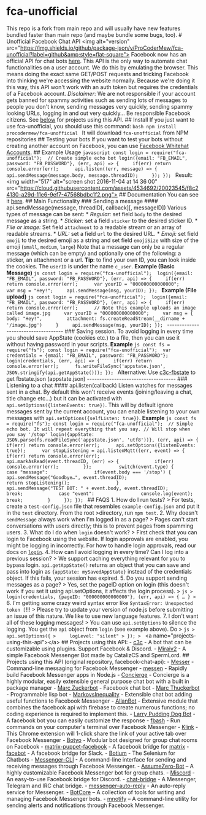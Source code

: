 # fca-unofficial
This repo is a fork from main repo and will usually have new features bundled faster than main repo (and maybe bundle some bugs, too).  # Unofficial Facebook Chat API &lt;img alt="version" src="https://img.shields.io/github/package-json/v/ProCoderMew/fca-unofficial?label=github&amp;style=flat-square">  Facebook now has an official API for chat bots [here](https://developers.facebook.com/docs/messenger-platform).  This API is the only way to automate chat functionalities on a user account. We do this by emulating the browser. This means doing the exact same GET/POST requests and tricking Facebook into thinking we're accessing the website normally. Because we're doing it this way, this API won't work with an auth token but requires the credentials of a Facebook account.  _Disclaimer_: We are not responsible if your account gets banned for spammy activities such as sending lots of messages to people you don't know, sending messages very quickly, sending spammy looking URLs, logging in and out very quickly... Be responsible Facebook citizens.  See [below](#projects-using-this-api) for projects using this API.  ## Install If you just want to use fca-unofficial, you should use this command: ```bash npm install procodermew/fca-unofficial ``` It will download `fca-unofficial` from NPM repositories  ## Testing your bots If you want to test your bots without creating another account on Facebook, you can use [Facebook Whitehat Accounts](https://www.facebook.com/whitehat/accounts/).  ## Example Usage ```javascript const login = require("fca-unofficial");  // Create simple echo bot login({email: "FB_EMAIL", password: "FB_PASSWORD"}, (err, api) => {     if(err) return console.error(err);      api.listen((err, message) => {         api.sendMessage(message.body, message.threadID);     }); }); ```  Result:  &lt;img width="517" alt="screen shot 2016-11-04 at 14 36 00" src="https://cloud.githubusercontent.com/assets/4534692/20023545/f8c24130-a29d-11e6-9ef7-47568bdbc1f2.png">   ## Documentation  You can see it [here](DOCS.md).  ## Main Functionality  ### Sending a message #### api.sendMessage(message, threadID[, callback][, messageID])  Various types of message can be sent: * *Regular:* set field `body` to the desired message as a string. * *Sticker:* set a field `sticker` to the desired sticker ID. * *File or image:* Set field `attachment` to a readable stream or an array of readable streams. * *URL:* set a field `url` to the desired URL. * *Emoji:* set field `emoji` to the desired emoji as a string and set field `emojiSize` with size of the emoji (`small`, `medium`, `large`)  Note that a message can only be a regular message (which can be empty) and optionally one of the following: a sticker, an attachment or a url.  __Tip__: to find your own ID, you can look inside the cookies. The `userID` is under the name `c_user`.  __Example (Basic Message)__ ```js const login = require("fca-unofficial");  login({email: "FB_EMAIL", password: "FB_PASSWORD"}, (err, api) => {     if(err) return console.error(err);      var yourID = "000000000000000";     var msg = "Hey!";     api.sendMessage(msg, yourID); }); ```  __Example (File upload)__ ```js const login = require("fca-unofficial");  login({email: "FB_EMAIL", password: "FB_PASSWORD"}, (err, api) => {     if(err) return console.error(err);      // Note this example uploads an image called image.jpg     var yourID = "000000000000000";     var msg = {         body: "Hey!",         attachment: fs.createReadStream(__dirname + '/image.jpg')     }     api.sendMessage(msg, yourID); }); ```  ------------------------------------ ### Saving session.  To avoid logging in every time you should save AppState (cookies etc.) to a file, then you can use it without having password in your scripts.  __Example__  ```js const fs = require("fs"); const login = require("fca-unofficial");  var credentials = {email: "FB_EMAIL", password: "FB_PASSWORD"};  login(credentials, (err, api) => {     if(err) return console.error(err);      fs.writeFileSync('appstate.json', JSON.stringify(api.getAppState())); }); ```  Alternative: Use [c3c-fbstate](https://github.com/c3cbot/c3c-fbstate) to get fbstate.json (appstate.json)  ------------------------------------  ### Listening to a chat #### api.listen(callback)  Listen watches for messages sent in a chat. By default this won't receive events (joining/leaving a chat, title change etc…) but it can be activated with `api.setOptions({listenEvents: true})`. This will by default ignore messages sent by the current account, you can enable listening to your own messages with `api.setOptions({selfListen: true})`.  __Example__  ```js const fs = require("fs"); const login = require("fca-unofficial");  // Simple echo bot. It will repeat everything that you say. // Will stop when you say '/stop' login({appState: JSON.parse(fs.readFileSync('appstate.json', 'utf8'))}, (err, api) => {     if(err) return console.error(err);      api.setOptions({listenEvents: true});      var stopListening = api.listenMqtt((err, event) => {         if(err) return console.error(err);          api.markAsRead(event.threadID, (err) => {             if(err) console.error(err);         });          switch(event.type) {             case "message":                 if(event.body === '/stop') {                     api.sendMessage("Goodbye…", event.threadID);                     return stopListening();                 }                 api.sendMessage("TEST BOT: " + event.body, event.threadID);                 break;             case "event":                 console.log(event);                 break;         }     }); }); ```  ## FAQS  1. How do I run tests? > For tests, create a `test-config.json` file that resembles `example-config.json` and put it in the `test` directory. From the root >directory, run `npm test`.  2. Why doesn't `sendMessage` always work when I'm logged in as a page? > Pages can't start conversations with users directly; this is to prevent pages from spamming users.  3. What do I do when `login` doesn't work? > First check that you can login to Facebook using the website. If login approvals are enabled, you might be logging in incorrectly. For how to handle login approvals, read our docs on [`login`](DOCS.md#login).  4. How can I avoid logging in every time?  Can I log into a previous session? > We support caching everything relevant for you to bypass login. `api.getAppState()` returns an object that you can save and pass into login as `{appState: mySavedAppState}` instead of the credentials object.  If this fails, your session has expired.  5. Do you support sending messages as a page? > Yes, set the pageID option on login (this doesn't work if you set it using api.setOptions, it affects the login process). > ```js > login(credentials, {pageID: "000000000000000"}, (err, api) => { … } > ```  6. I'm getting some crazy weird syntax error like `SyntaxError: Unexpected token [`!!! > Please try to update your version of node.js before submitting an issue of this nature.  We like to use new language features.  7. I don't want all of these logging messages! > You can use `api.setOptions` to silence the logging. You get the `api` object from `login` (see example above). Do > ```js > api.setOptions({ >     logLevel: "silent" > }); > ```  &lt;a name="projects-using-this-api">&lt;/a> ## Projects using this API:  - [c3c](https://github.com/lequanglam/c3c) - A bot that can be customizable using plugins. Support Facebook &amp; Discord. - [Miraiv2](https://github.com/miraiPr0ject/miraiv2) - A simple Facebook Messenger Bot made by CatalizCS and SpermLord.  ## Projects using this API (original repository, facebook-chat-api):  - [Messer](https://github.com/mjkaufer/Messer) - Command-line messaging for Facebook Messenger - [messen](https://github.com/tomquirk/messen) - Rapidly build Facebook Messenger apps in Node.js - [Concierge](https://github.com/concierge/Concierge) - Concierge is a highly modular, easily extensible general purpose chat bot with a built in package manager - [Marc Zuckerbot](https://github.com/bsansouci/marc-zuckerbot) - Facebook chat bot - [Marc Thuckerbot](https://github.com/bsansouci/lisp-bot) - Programmable lisp bot - [MarkovsInequality](https://github.com/logicx24/MarkovsInequality) - Extensible chat bot adding useful functions to Facebook Messenger - [AllanBot](https://github.com/AllanWang/AllanBot-Public) - Extensive module that combines the facebook api with firebase to create numerous functions; no coding experience is required to implement this. - [Larry Pudding Dog Bot](https://github.com/Larry850806/facebook-chat-bot) - A facebook bot you can easily customize the response - [fbash](https://github.com/avikj/fbash) - Run commands on your computer's terminal over Facebook Messenger - [Klink](https://github.com/KeNt178/klink) - This Chrome extension will 1-click share the link of your active tab over Facebook Messenger - [Botyo](https://github.com/ivkos/botyo) - Modular bot designed for group chat rooms on Facebook - [matrix-puppet-facebook](https://github.com/matrix-hacks/matrix-puppet-facebook) - A facebook bridge for [matrix](https://matrix.org) - [facebot](https://github.com/Weetbix/facebot) - A facebook bridge for Slack. - [Botium](https://github.com/codeforequity-at/botium-core) - The Selenium for Chatbots - [Messenger-CLI](https://github.com/AstroCB/Messenger-CLI) - A command-line interface for sending and receiving messages through Facebook Messenger. - [AssumeZero-Bot](https://github.com/AstroCB/AssumeZero-Bot) – A highly customizable Facebook Messenger bot for group chats. - [Miscord](https://github.com/Bjornskjald/miscord) - An easy-to-use Facebook bridge for Discord. - [chat-bridge](https://github.com/rexx0520/chat-bridge) - A Messenger, Telegram and IRC chat bridge. - [messenger-auto-reply](https://gitlab.com/theSander/messenger-auto-reply) - An auto-reply service for Messenger. - [BotCore](https://github.com/AstroCB/BotCore) – A collection of tools for writing and managing Facebook Messenger bots. - [mnotify](https://github.com/AstroCB/mnotify) – A command-line utility for sending alerts and notifications through Facebook Messenger.
